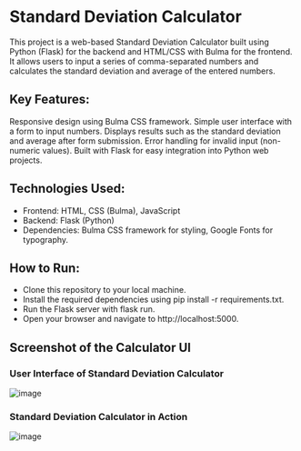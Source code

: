 # Standard Deviation Calculator
This project is a web-based Standard Deviation Calculator built using Python (Flask) for the backend and HTML/CSS with Bulma for the frontend. It allows users to input a series of comma-separated numbers and calculates the standard deviation and average of the entered numbers.

## Key Features:

Responsive design using Bulma CSS framework.
Simple user interface with a form to input numbers.
Displays results such as the standard deviation and average after form submission.
Error handling for invalid input (non-numeric values).
Built with Flask for easy integration into Python web projects.
## Technologies Used:
- Frontend: HTML, CSS (Bulma), JavaScript
- Backend: Flask (Python)
- Dependencies: Bulma CSS framework for styling, Google Fonts for typography.
## How to Run:
- Clone this repository to your local machine.
- Install the required dependencies using pip install -r requirements.txt.
- Run the Flask server with flask run.
- Open your browser and navigate to http://localhost:5000.

## Screenshot of the Calculator UI 
### User Interface of Standard Deviation Calculator
  ![image](https://github.com/user-attachments/assets/a3471541-a240-4d3e-b41c-b7fca8298933)
### Standard Deviation Calculator in Action
  ![image](https://github.com/user-attachments/assets/c5cc7165-065b-414f-abba-fba04c0bdc61)

